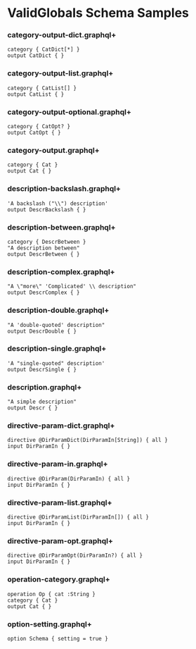 # ValidGlobals Schema Samples

### category-output-dict.graphql+

```gqlp
category { CatDict[*] }
output CatDict { }
```

### category-output-list.graphql+

```gqlp
category { CatList[] }
output CatList { }
```

### category-output-optional.graphql+

```gqlp
category { CatOpt? }
output CatOpt { }
```

### category-output.graphql+

```gqlp
category { Cat }
output Cat { }
```

### description-backslash.graphql+

```gqlp
'A backslash ("\\") description'
output DescrBackslash { }
```

### description-between.graphql+

```gqlp
category { DescrBetween }
"A description between"
output DescrBetween { }
```

### description-complex.graphql+

```gqlp
"A \"more\" 'Complicated' \\ description"
output DescrComplex { }
```

### description-double.graphql+

```gqlp
"A 'double-quoted' description"
output DescrDouble { }
```

### description-single.graphql+

```gqlp
'A "single-quoted" description'
output DescrSingle { }
```

### description.graphql+

```gqlp
"A simple description"
output Descr { }
```

### directive-param-dict.graphql+

```gqlp
directive @DirParamDict(DirParamIn[String]) { all }
input DirParamIn { }
```

### directive-param-in.graphql+

```gqlp
directive @DirParam(DirParamIn) { all }
input DirParamIn { }
```

### directive-param-list.graphql+

```gqlp
directive @DirParamList(DirParamIn[]) { all }
input DirParamIn { }
```

### directive-param-opt.graphql+

```gqlp
directive @DirParamOpt(DirParamIn?) { all }
input DirParamIn { }
```

### operation-category.graphql+

```gqlp
operation Op { cat :String }
category { Cat }
output Cat { }
```

### option-setting.graphql+

```gqlp
option Schema { setting = true }
```
